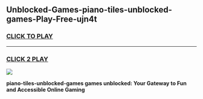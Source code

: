 
## Unblocked-Games-piano-tiles-unblocked-games-Play-Free-ujn4t
<h3>
<a href="https://premium76.site?title=piano-tiles-unblocked-games&ref=10A">CLICK TO PLAY</a></h3>
<hr>

<h3>
<a href="https://premium76.site?title=piano-tiles-unblocked-games&ref=10A">CLICK 2 PLAY</a>
  
</h3>

<a href="https://premium76.site?title=piano-tiles-unblocked-games&ref=10A"><img src="https://clearcache.store/games.png"></a>


**piano-tiles-unblocked-games games unblocked: Your Gateway to Fun and Accessible Online Gaming**
